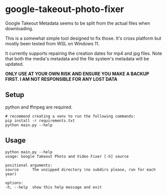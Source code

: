 # google-takeout-photo-fixer

Google Takeout Metadata seems to be split from the actual files when downloading. 

This is a somewhat simple tool designed to fix those. It's cross platform but mostly been tested
from WSL on Windows 11. 

It currently supports repairing the creation dates for mp4 and jpg files. Note that both the media's metadata and the file system's metadata will be updated.

**ONLY USE AT YOUR OWN RISK AND ENSURE YOU MAKE A BACKUP FIRST. I AM NOT RESPONSIBLE FOR ANY LOST DATA**

## Setup

python and ffmpeg are required.

    # recommend creating a venv to run the following commands:
    pip install -r requirements.txt
    python main.py --help


## Usage

    python main.py --help
    usage: Google Takeout Photo and Video Fixer [-h] source

    positional arguments:
    source      The unzipped directory (no subdirs please, run for each year)

    options:
    -h, --help  show this help message and exit
